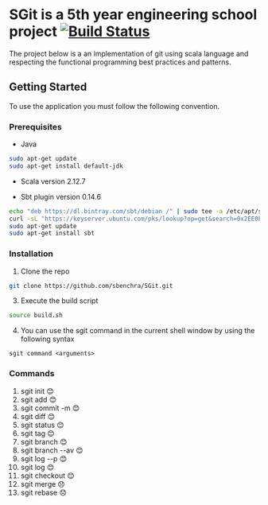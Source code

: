 # SGit is a 5th year engineering school project [![Build Status](https://travis-ci.com/sbenchra/SGit.svg?token=Qy2HXJgdLDwGvabDRcAG&branch=master)](https://travis-ci.com/sbenchra/SGit)

The project below is  a an implementation of git using scala language and respecting the functional programming best practices and patterns.


<!-- GETTING STARTED -->
## Getting Started

To use the application you must follow the following convention.

### Prerequisites

* Java 
```sh
sudo apt-get update
sudo apt-get install default-jdk
```
* Scala version 2.12.7

* Sbt plugin version 0.14.6
```sh
echo "deb https://dl.bintray.com/sbt/debian /" | sudo tee -a /etc/apt/sources.list.d/sbt.list
curl -sL "https://keyserver.ubuntu.com/pks/lookup?op=get&search=0x2EE0EA64E40A89B84B2DF73499E82A75642AC823" | sudo apt-key add
sudo apt-get update
sudo apt-get install sbt
```

### Installation

1. Clone the repo
```sh
git clone https://github.com/sbenchra/SGit.git
```
3. Execute the build script
```sh
source build.sh
```
4. You can use the sgit command in the current shell window by using the following syntax
```
sgit command <arguments>
```
### Commands

1.  sgit init :blush:
2.  sgit add <files names> :blush:
3.  sgit commit -m <message> :blush:
4.  sgit diff :blush:
5.  sgit status :blush:
6.  sgit tag <tagname> :blush:
7.  sgit branch <branchname> :blush:
8.  sgit branch --av :blush:
9.  sgit log --p :blush:
10. sgit log :blush:
11. sgit checkout <tagname branchname commitSha1> :blush:
12. sgit merge :disappointed:
13. sgit rebase :disappointed:






